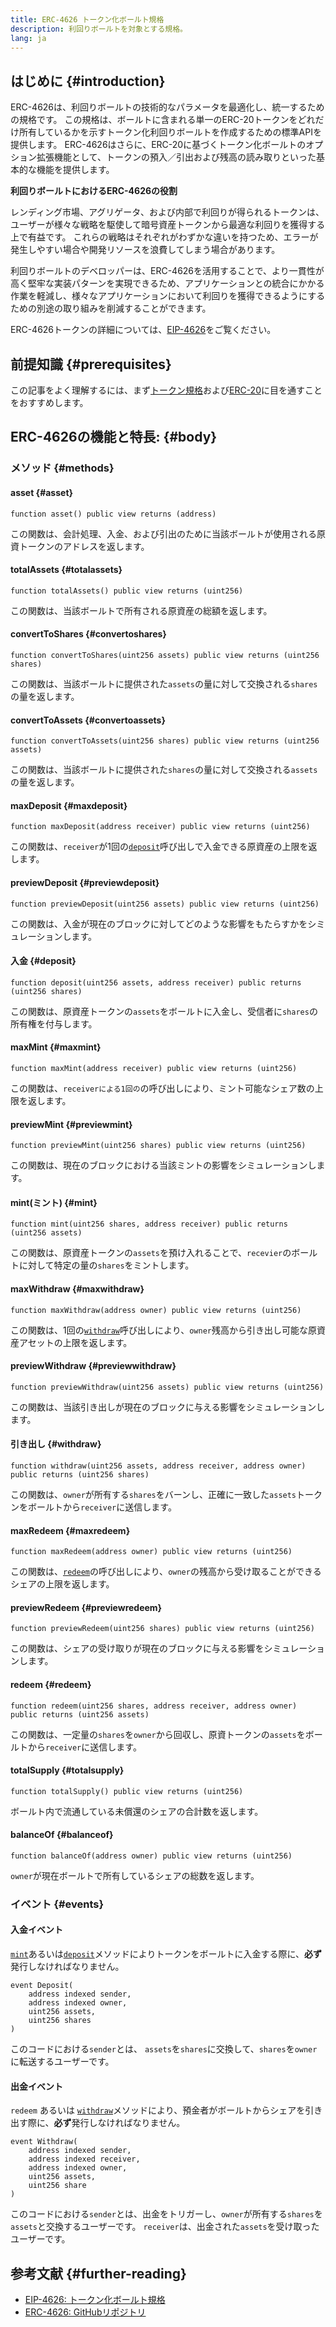 ```yaml
---
title: ERC-4626 トークン化ボールト規格
description: 利回りボールトを対象とする規格。
lang: ja
---
```


## はじめに {#introduction}

ERC-4626は、利回りボールトの技術的なパラメータを最適化し、統一するための規格です。 この規格は、ボールトに含まれる単一のERC-20トークンをどれだけ所有しているかを示すトークン化利回りボールトを作成するための標準APIを提供します。 ERC-4626はさらに、ERC-20に基づくトークン化ボールトのオプション拡張機能として、トークンの預入／引出および残高の読み取りといった基本的な機能を提供します。

**利回りボールトにおけるERC-4626の役割**

レンディング市場、アグリゲータ、および内部で利回りが得られるトークンは、ユーザーが様々な戦略を駆使して暗号資産トークンから最適な利回りを獲得する上で有益です。 これらの戦略はそれぞれがわずかな違いを持つため、エラーが発生しやすい場合や開発リソースを浪費してしまう場合があります。

利回りボールトのデベロッパーは、ERC-4626を活用することで、より一貫性が高く堅牢な実装パターンを実現できるため、アプリケーションとの統合にかかる作業を軽減し、様々なアプリケーションにおいて利回りを獲得できるようにするための別途の取り組みを削減することができます。

ERC-4626トークンの詳細については、[EIP-4626](https://eips.ethereum.org/EIPS/eip-4626)をご覧ください。

## 前提知識 {#prerequisites}

この記事をよく理解するには、まず[トークン規格](/developers/docs/standards/tokens/)および[ERC-20](/developers/docs/standards/tokens/erc-20/)に目を通すことをおすすめします。

## ERC-4626の機能と特長: {#body}

### メソッド {#methods}

#### asset {#asset}

```solidity
function asset() public view returns (address)
```

この関数は、会計処理、入金、および引出のために当該ボールトが使用される原資トークンのアドレスを返します。

#### totalAssets {#totalassets}

```solidity
function totalAssets() public view returns (uint256)
```

この関数は、当該ボールトで所有される原資産の総額を返します。

#### convertToShares {#convertoshares}

```solidity
function convertToShares(uint256 assets) public view returns (uint256 shares)
```

この関数は、当該ボールトに提供された`assets`の量に対して交換される`shares`の量を返します。

#### convertToAssets {#convertoassets}

```solidity
function convertToAssets(uint256 shares) public view returns (uint256 assets)
```

この関数は、当該ボールトに提供された`shares`の量に対して交換される`assets`の量を返します。

#### maxDeposit {#maxdeposit}

```solidity
function maxDeposit(address receiver) public view returns (uint256)
```

この関数は、`receiver`が1回の[`deposit`](#deposit)呼び出しで入金できる原資産の上限を返します。

#### previewDeposit {#previewdeposit}

```solidity
function previewDeposit(uint256 assets) public view returns (uint256)
```

この関数は、入金が現在のブロックに対してどのような影響をもたらすかをシミュレーションします。

#### 入金 {#deposit}

```solidity
function deposit(uint256 assets, address receiver) public returns (uint256 shares)
```

この関数は、原資産トークンの`assets`をボールトに入金し、受信者に`shares`の所有権を付与します。

#### maxMint {#maxmint}

```solidity
function maxMint(address receiver) public view returns (uint256)
```

この関数は、`receiverによる1回の`の呼び出しにより、ミント可能なシェア数の上限を返します。

#### previewMint {#previewmint}

```solidity
function previewMint(uint256 shares) public view returns (uint256)
```

この関数は、現在のブロックにおける当該ミントの影響をシミュレーションします。

#### mint(ミント) {#mint}

```solidity
function mint(uint256 shares, address receiver) public returns (uint256 assets)
```

この関数は、原資産トークンの`assets`を預け入れることで、`recevier`のボールトに対して特定の量の`shares`をミントします。

#### maxWithdraw {#maxwithdraw}

```solidity
function maxWithdraw(address owner) public view returns (uint256)
```

この関数は、1回の[`withdraw`](#withdraw)呼び出しにより、`owner`残高から引き出し可能な原資産アセットの上限を返します。

#### previewWithdraw {#previewwithdraw}

```solidity
function previewWithdraw(uint256 assets) public view returns (uint256)
```

この関数は、当該引き出しが現在のブロックに与える影響をシミュレーションします。

#### 引き出し {#withdraw}

```solidity
function withdraw(uint256 assets, address receiver, address owner) public returns (uint256 shares)
```

この関数は、`owner`が所有する`shares`をバーンし、正確に一致した`assets`トークンをボールトから`receiver`に送信します。

#### maxRedeem {#maxredeem}

```solidity
function maxRedeem(address owner) public view returns (uint256)
```

この関数は、[`redeem`](#redeem)の呼び出しにより、`owner`の残高から受け取ることができるシェアの上限を返します。

#### previewRedeem {#previewredeem}

```solidity
function previewRedeem(uint256 shares) public view returns (uint256)
```

この関数は、シェアの受け取りが現在のブロックに与える影響をシミュレーションします。

#### redeem {#redeem}

```solidity
function redeem(uint256 shares, address receiver, address owner) public returns (uint256 assets)
```

この関数は、一定量の`shares`を`owner`から回収し、原資トークンの`assets`をボールトから`receiver`に送信します。

#### totalSupply {#totalsupply}

```solidity
function totalSupply() public view returns (uint256)
```

ボールト内で流通している未償還のシェアの合計数を返します。

#### balanceOf {#balanceof}

```solidity
function balanceOf(address owner) public view returns (uint256)
```

`owner`が現在ボールトで所有しているシェアの総数を返します。

### イベント {#events}

#### 入金イベント

[`mint`](#mint)あるいは[`deposit`](#deposit)メソッドによりトークンをボールトに入金する際に、**必ず**発行しなければなりません。

```solidity
event Deposit(
    address indexed sender,
    address indexed owner,
    uint256 assets,
    uint256 shares
)
```

このコードにおける`sender`とは、 `assets`を`shares`に交換して、`shares`を`owner`に転送するユーザーです。

#### 出金イベント

`redeem` あるいは [`withdraw`](#withdraw)メソッドにより、預金者がボールトからシェアを引き出す際に、**必ず**発行しなければなりません。

```solidity
event Withdraw(
    address indexed sender,
    address indexed receiver,
    address indexed owner,
    uint256 assets,
    uint256 share
)
```

このコードにおける`sender`とは、出金をトリガーし、`owner`が所有する`shares`を`assets`と交換するユーザーです。 `receiver`は、出金された`assets`を受け取ったユーザーです。

## 参考文献 {#further-reading}

- [EIP-4626: トークン化ボールト規格](https://eips.ethereum.org/EIPS/eip-4626)
- [ERC-4626: GitHubリポジトリ](https://github.com/Rari-Capital/solmate/blob/main/src/mixins/ERC4626.sol)
